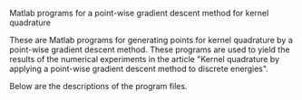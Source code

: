 Matlab programs for a point-wise gradient descent method for kernel quadrature

These are Matlab programs for generating points for kernel quadrature by a point-wise gradient descent method. These programs are used to yield the results of the numerical experiments in the article "Kernel quadrature by applying a point-wise gradient descent method to discrete energies". 

Below are the descriptions of the program files.

